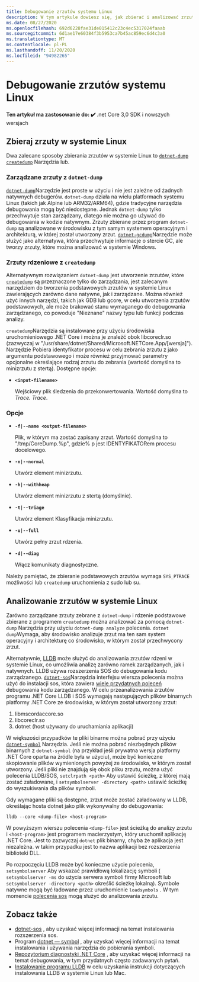 ```yaml
---
title: Debugowanie zrzutów systemu Linux
description: W tym artykule dowiesz się, jak zbierać i analizować zrzuty ze środowisk systemu Linux.
ms.date: 08/27/2020
ms.openlocfilehash: 692d6228fae31de015412c23c4ec5317024faaab
ms.sourcegitcommit: 6d1ae17e60384f3b5953ca7b45ac859ec6d4c3a0
ms.translationtype: MT
ms.contentlocale: pl-PL
ms.lasthandoff: 11/20/2020
ms.locfileid: "94982265"
---
```

# <a name="debug-linux-dumps"></a>Debugowanie zrzutów systemu Linux

**Ten artykuł ma zastosowanie do: ✔️** .net Core 3,0 SDK i nowszych wersjach

## <a name="collect-dumps-on-linux"></a>Zbieraj zrzuty w systemie Linux

Dwa zalecane sposoby zbierania zrzutów w systemie Linux to [`dotnet-dump`](dotnet-dump.md) [`createdump`](https://github.com/dotnet/runtime/blob/master/docs/design/coreclr/botr/xplat-minidump-generation.md) Narzędzia lub.

### <a name="managed-dumps-with-dotnet-dump"></a>Zarządzane zrzuty z `dotnet-dump`

[`dotnet-dump`](dotnet-dump.md)Narzędzie jest proste w użyciu i nie jest zależne od żadnych natywnych debugerów. `dotnet-dump` działa na wielu platformach systemu Linux (takich jak Alpine lub ARM32/ARM64), gdzie tradycyjne narzędzia debugowania mogą być niedostępne. Jednak `dotnet-dump` tylko przechwytuje stan zarządzany, dlatego nie można go używać do debugowania w kodzie natywnym. Zrzuty zbierane przez program `dotnet-dump` są analizowane w środowisku z tym samym systemem operacyjnym i architekturą, w której został utworzony zrzut. [`dotnet-gcdump`](dotnet-gcdump.md)Narzędzie może służyć jako alternatywa, która przechwytuje informacje o stercie GC, ale tworzy zrzuty, które można analizować w systemie Windows.

### <a name="core-dumps-with-createdump"></a>Zrzuty rdzeniowe z `createdump`

Alternatywnym rozwiązaniem `dotnet-dump` jest utworzenie zrzutów, które [`createdump`](https://github.com/dotnet/runtime/blob/master/docs/design/coreclr/botr/xplat-minidump-generation.md) są przeznaczone tylko do zarządzania, jest zalecanym narzędziem do tworzenia podstawowych zrzutów w systemie Linux zawierających zarówno dane natywne, jak i zarządzane. Można również użyć innych narzędzi, takich jak GDB lub gcore, w celu utworzenia zrzutów podstawowych, ale może brakować stanu wymaganego do debugowania zarządzanego, co powoduje "Nieznane" nazwy typu lub funkcji podczas analizy.

`createdump`Narzędzia są instalowane przy użyciu środowiska uruchomieniowego .NET Core i można je znaleźć obok libcoreclr.so (zazwyczaj w "/usr/share/dotnet/Shared/Microsoft.NETCore.App/[wersja]"). Narzędzie Pobiera identyfikator procesu w celu zebrania zrzutu z jako argumentu podstawowego i może również przyjmować parametry opcjonalne określające rodzaj zrzutu do zebrania (wartość domyślna to minizrzutu z stertą). Dostępne opcje:

- **`<input-filename>`**

  Wejściowy plik śledzenia do przekonwertowania. Wartość domyślna to *Trace. Trace*.

### <a name="options"></a>Opcje

- **`-f|--name <output-filename>`**

  Plik, w którym ma zostać zapisany zrzut. Wartość domyślna to "/tmp/CoreDump.%p", gdzie% p jest IDENTYFIKATORem procesu docelowego.

- **`-n|--normal`**

  Utwórz element minizrzutu.

- **`-h|--withheap`**

  Utwórz element minizrzutu z stertą (domyślnie).

- **`-t|--triage`**

  Utwórz element Klasyfikacja minizrzutu.

- **`-u|--full`**

  Utwórz pełny zrzut rdzenia.

- **`-d|--diag`**

  Włącz komunikaty diagnostyczne.

Należy pamiętać, że zbieranie podstawowych zrzutów wymaga `SYS_PTRACE` możliwości lub `createdump` uruchomienia z sudo lub su.

## <a name="analyze-dumps-on-linux"></a>Analizowanie zrzutów w systemie Linux

Zarówno zarządzane zrzuty zebrane z `dotnet-dump` i rdzenie podstawowe zbierane z programem `createdump` można analizować za pomocą `dotnet-dump` Narzędzia przy użyciu `dotnet-dump analyze` polecenia. `dotnet dump`Wymaga, aby środowisko analizuje zrzut ma ten sam system operacyjny i architekturę co środowisko, w którym został przechwycony zrzut.

Alternatywnie, [LLDB](https://lldb.llvm.org/) może służyć do analizowania zrzutów rdzeni w systemie Linux, co umożliwia analizę zarówno ramek zarządzanych, jak i natywnych. LLDB używa rozszerzenia SOS do debugowania kodu zarządzanego. [`dotnet-sos`](dotnet-sos.md)Narzędzia interfejsu wiersza polecenia można użyć do instalacji sos, która zawiera [wiele przydatnych poleceń](https://github.com/dotnet/diagnostics/blob/master/documentation/sos-debugging-extension.md) debugowania kodu zarządzanego. W celu przeanalizowania zrzutów programu .NET Core LLDB i SOS wymagają następujących plików binarnych platformy .NET Core ze środowiska, w którym został utworzony zrzut:

1. libmscordaccore.so
2. libcoreclr.so
3. dotnet (host używany do uruchamiania aplikacji)

W większości przypadków te pliki binarne można pobrać przy użyciu [`dotnet-symbol`](dotnet-symbol.md) Narzędzia. Jeśli nie można pobrać niezbędnych plików binarnych z `dotnet-symbol` (na przykład jeśli prywatna wersja platformy .NET Core oparta na źródle była w użyciu), może być konieczne skopiowanie plików wymienionych powyżej ze środowiska, w którym został utworzony. Jeśli pliki nie znajdują się obok pliku zrzutu, można użyć polecenia LLDB/SOS, `setclrpath <path>` Aby ustawić ścieżkę, z której mają zostać załadowane, i `setsymbolserver -directory <path>` ustawić ścieżkę do wyszukiwania dla plików symboli.

Gdy wymagane pliki są dostępne, zrzut może zostać załadowany w LLDB, określając hosta dotnet jako plik wykonywalny do debugowania:

```console
lldb --core <dump-file> <host-program>
```

W powyższym wierszu polecenia `<dump-file>` jest ścieżką do analizy zrzutu i `<host-program>` jest programem macierzystym, który uruchomił aplikację .NET Core. Jest to zazwyczaj `dotnet` plik binarny, chyba że aplikacja jest niezależna. w takim przypadku jest to nazwa aplikacji bez rozszerzenia biblioteki DLL.

Po rozpoczęciu LLDB może być konieczne użycie polecenia, `setsymbolserver` Aby wskazać prawidłową lokalizację symboli ( `setsymbolserver -ms` do użycia serwera symboli firmy Microsoft lub `setsymbolserver -directory <path>` określić ścieżkę lokalną). Symbole natywne mogą być ładowane przez uruchomienie `loadsymbols` . W tym momencie [polecenia sos](https://github.com/dotnet/diagnostics/blob/master/documentation/sos-debugging-extension.md) mogą służyć do analizowania zrzutu.

## <a name="see-also"></a>Zobacz także

- [dotnet-sos](dotnet-sos.md) , aby uzyskać więcej informacji na temat instalowania rozszerzenia sos.
- Program [dotnet — symbol](dotnet-symbol.md) , aby uzyskać więcej informacji na temat instalowania i używania narzędzia do pobierania symboli.
- [Repozytorium diagnostyki .NET Core](https://github.com/dotnet/diagnostics/blob/master/documentation/) , aby uzyskać więcej informacji na temat debugowania, w tym przydatnych często zadawanych pytań.
- [Instalowanie programu LLDB](https://github.com/dotnet/diagnostics/blob/master/documentation/sos.md#getting-lldb) w celu uzyskania instrukcji dotyczących instalowania LLDB w systemie Linux lub Mac.
